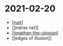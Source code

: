 # 2021-02-20

- [[rust]]
- [[indras net]]
- [[jonathan-the-utopian]]
- [[edges of illusion]]

[//begin]: # "Autogenerated link references for markdown compatibility"
[rust]: ../rust "Rust"
[jonathan-the-utopian]: ../jonathan-the-utopian "Jonathan the Utopian"
[//end]: # "Autogenerated link references"